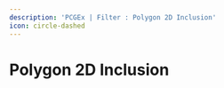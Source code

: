 ```yaml
---
description: 'PCGEx | Filter : Polygon 2D Inclusion'
icon: circle-dashed
---
```


# Polygon 2D Inclusion

